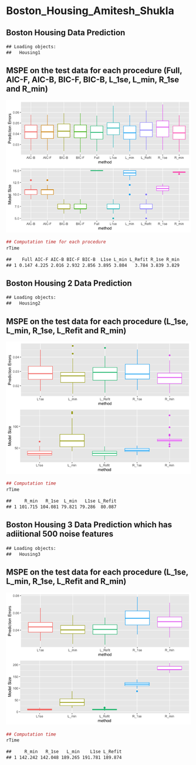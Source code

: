 Boston\_Housing\_Amitesh\_Shukla
================

## Boston Housing Data Prediction

    ## Loading objects:
    ##   Housing1

## MSPE on the test data for each procedure (Full, AIC-F, AIC-B, BIC-F, BIC-B, L\_1se, L\_min, R\_1se and R\_min)

![](BostonHousingData_files/figure-gfm/unnamed-chunk-4-1.png)<!-- -->

``` r
## Computation time for each procedure
rTime
```

    ##    Full AIC-F AIC-B BIC-F BIC-B  L1se L_min L_Refit R_1se R_min
    ## 1 0.147 4.225 2.016 2.932 2.856 3.895 3.804   3.784 3.839 3.829

## Boston Housing 2 Data Prediction

    ## Loading objects:
    ##   Housing2

## MSPE on the test data for each procedure (L\_1se, L\_min, R\_1se, L\_Refit and R\_min)

![](BostonHousingData_files/figure-gfm/unnamed-chunk-9-1.png)<!-- -->

``` r
## Computation time
rTime
```

    ##     R_min   R_1se  L_min   L1se L_Refit
    ## 1 101.715 104.081 79.821 79.286  80.087

## Boston Housing 3 Data Prediction which has adiitional 500 noise features

    ## Loading objects:
    ##   Housing3

## MSPE on the test data for each procedure (L\_1se, L\_min, R\_1se, L\_Refit and R\_min)

![](BostonHousingData_files/figure-gfm/unnamed-chunk-14-1.png)<!-- -->

``` r
## Computation time
rTime
```

    ##     R_min   R_1se   L_min    L1se L_Refit
    ## 1 142.242 142.048 189.265 191.781 189.874
